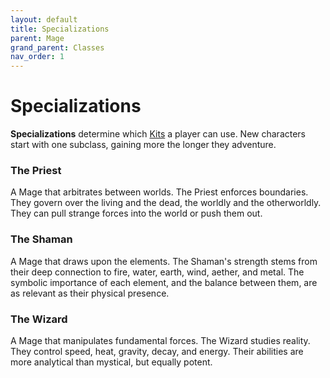 ```yaml
---
layout: default
title: Specializations
parent: Mage
grand_parent: Classes
nav_order: 1
---
```


# Specializations

**Specializations** determine which [Kits](kits.md) a player can use. New characters start with one subclass, gaining more the longer they adventure.

### <span style="color: {{ site.mage_color }}">The Priest</span>

A Mage that arbitrates between worlds. The Priest enforces boundaries. They govern over the living and the dead, the worldly and the otherworldly. They can pull strange forces into the world or push them out.

### <span style="color: {{ site.mage_color }}">The Shaman</span>

A Mage that draws upon the elements. The Shaman's strength stems from their deep connection to fire, water, earth, wind, aether, and metal. The symbolic importance of each element, and the balance between them, are as relevant as their physical presence.

### <span style="color: {{ site.mage_color }}">The Wizard</span>

A Mage that manipulates fundamental forces. The Wizard studies reality. They control speed, heat, gravity, decay, and energy. Their abilities are more analytical than mystical, but equally potent.

